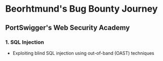 # Beorhtmund's Bug Bounty Journey
## PortSwigger's Web Security Academy
### 1. SQL Injection
* Exploiting blind SQL injection using out-of-band (OAST) techniques
